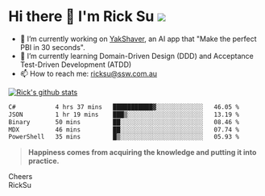 # Hi there 👋 I'm Rick Su ![](https://komarev.com/ghpvc/?username=ricksu978)
<!--
**ricksu978/ricksu978** is a ✨ _special_ ✨ repository because its `README.md` (this file) appears on your GitHub profile.

Here are some ideas to get you started:
-->
- 🔭 I’m currently working on [YakShaver](https://yakshaver.ai/), an AI app that "Make the perfect PBI in 30 seconds".
- 🌱 I’m currently learning Domain-Driven Design (DDD) and Acceptance Test-Driven Development (ATDD)
- 📫 How to reach me: ricksu@ssw.com.au
<!--
- 👯 I’m looking to collaborate on ...
- 🤔 I’m looking for help with ...
- 💬 Ask me about ...
-->
<!--
- 😄 Pronouns: ...
- ⚡ Fun fact: ...
-->
[![Rick's github stats](https://github-readme-stats.vercel.app/api?username=ricksu978&theme=dark)](https://github.com/ricksu978/ricksu978)

<!--START_SECTION:waka-->

```txt
C#           4 hrs 37 mins   ███████████▓░░░░░░░░░░░░░   46.05 %
JSON         1 hr 19 mins    ███▒░░░░░░░░░░░░░░░░░░░░░   13.19 %
Binary       50 mins         ██░░░░░░░░░░░░░░░░░░░░░░░   08.46 %
MDX          46 mins         ██░░░░░░░░░░░░░░░░░░░░░░░   07.74 %
PowerShell   35 mins         █▒░░░░░░░░░░░░░░░░░░░░░░░   05.93 %
```

<!--END_SECTION:waka-->

> **Happiness comes from acquiring the knowledge and putting it into practice.**

Cheers  
RickSu 
